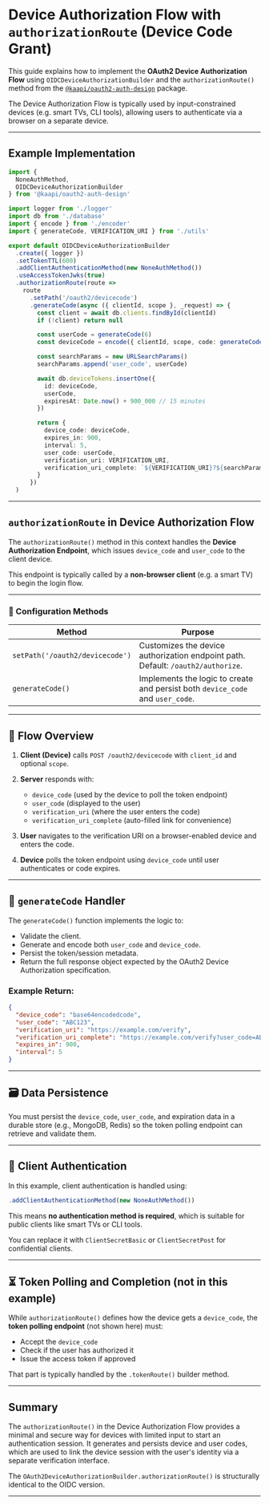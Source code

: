 # Device Authorization Flow with `authorizationRoute` (Device Code Grant)

This guide explains how to implement the **OAuth2 Device Authorization Flow** using `OIDCDeviceAuthorizationBuilder` and the `authorizationRoute()` method from the [`@kaapi/oauth2-auth-design`](https://www.npmjs.com/package/@kaapi/oauth2-auth-design) package.

The Device Authorization Flow is typically used by input-constrained devices (e.g. smart TVs, CLI tools), allowing users to authenticate via a browser on a separate device.

---

## Example Implementation

```ts
import {
  NoneAuthMethod,
  OIDCDeviceAuthorizationBuilder
} from '@kaapi/oauth2-auth-design'

import logger from './logger'
import db from './database'
import { encode } from './encoder'
import { generateCode, VERIFICATION_URI } from './utils'

export default OIDCDeviceAuthorizationBuilder
  .create({ logger })
  .setTokenTTL(600)
  .addClientAuthenticationMethod(new NoneAuthMethod())
  .useAccessTokenJwks(true)
  .authorizationRoute(route =>
    route
      .setPath('/oauth2/devicecode')
      .generateCode(async ({ clientId, scope }, _request) => {
        const client = await db.clients.findById(clientId)
        if (!client) return null

        const userCode = generateCode(6)
        const deviceCode = encode({ clientId, scope, code: generateCode(24) })

        const searchParams = new URLSearchParams()
        searchParams.append('user_code', userCode)

        await db.deviceTokens.insertOne({
          id: deviceCode,
          userCode,
          expiresAt: Date.now() + 900_000 // 15 minutes
        })

        return {
          device_code: deviceCode,
          expires_in: 900,
          interval: 5,
          user_code: userCode,
          verification_uri: VERIFICATION_URI,
          verification_uri_complete: `${VERIFICATION_URI}?${searchParams.toString()}`
        }
      })
  )
```

---

## `authorizationRoute` in Device Authorization Flow

The `authorizationRoute()` method in this context handles the **Device Authorization Endpoint**, which issues `device_code` and `user_code` to the client device.

This endpoint is typically called by a **non-browser client** (e.g. a smart TV) to begin the login flow.

---

### 🔧 Configuration Methods

| Method                          | Purpose                                                                          |
| ------------------------------- | -------------------------------------------------------------------------------- |
| `setPath('/oauth2/devicecode')` | Customizes the device authorization endpoint path. Default: `/oauth2/authorize`. |
| `generateCode()`                | Implements the logic to create and persist both `device_code` and `user_code`.   |

---

## 🧠 Flow Overview

1. **Client (Device)** calls `POST /oauth2/devicecode` with `client_id` and optional `scope`.
2. **Server** responds with:

   * `device_code` (used by the device to poll the token endpoint)
   * `user_code` (displayed to the user)
   * `verification_uri` (where the user enters the code)
   * `verification_uri_complete` (auto-filled link for convenience)
3. **User** navigates to the verification URI on a browser-enabled device and enters the code.
4. **Device** polls the token endpoint using `device_code` until user authenticates or code expires.

---

## 🔐 `generateCode` Handler

The `generateCode()` function implements the logic to:

* Validate the client.
* Generate and encode both `user_code` and `device_code`.
* Persist the token/session metadata.
* Return the full response object expected by the OAuth2 Device Authorization specification.

### Example Return:

```json
{
  "device_code": "base64encodedcode",
  "user_code": "ABC123",
  "verification_uri": "https://example.com/verify",
  "verification_uri_complete": "https://example.com/verify?user_code=ABC123",
  "expires_in": 900,
  "interval": 5
}
```

---

## 🗃️ Data Persistence

You must persist the `device_code`, `user_code`, and expiration data in a durable store (e.g., MongoDB, Redis) so the token polling endpoint can retrieve and validate them.

---

## 🔐 Client Authentication

In this example, client authentication is handled using:

```ts
.addClientAuthenticationMethod(new NoneAuthMethod())
```

This means **no authentication method is required**, which is suitable for public clients like smart TVs or CLI tools.

You can replace it with `ClientSecretBasic` or `ClientSecretPost` for confidential clients.

---

## ⏳ Token Polling and Completion (not in this example)

While `authorizationRoute()` defines how the device gets a `device_code`, the **token polling endpoint** (not shown here) must:

* Accept the `device_code`
* Check if the user has authorized it
* Issue the access token if approved

That part is typically handled by the `.tokenRoute()` builder method.

---

## Summary

The `authorizationRoute()` in the Device Authorization Flow provides a minimal and secure way for devices with limited input to start an authentication session. It generates and persists device and user codes, which are used to link the device session with the user's identity via a separate verification interface.

The `OAuth2DeviceAuthorizationBuilder.authorizationRoute()` is structurally identical to the OIDC version.

---
